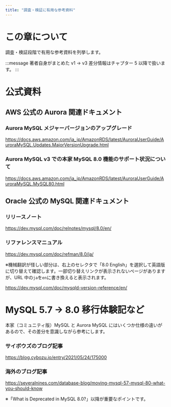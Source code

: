 ```yaml
---
title: "調査・検証に有用な参考資料"
---
```

# この章について

調査・検証段階で有用な参考資料を列挙します。

:::message
著者自身がまとめた v1 → v3 差分情報はチャプター 5 以降で扱います。
:::

# 公式資料

## AWS 公式の Aurora 関連ドキュメント

### Aurora MySQL メジャーバージョンのアップグレード

https://docs.aws.amazon.com/ja_jp/AmazonRDS/latest/AuroraUserGuide/AuroraMySQL.Updates.MajorVersionUpgrade.html

### Aurora MySQL v3 での本家 MySQL 8.0 機能のサポート状況について

https://docs.aws.amazon.com/ja_jp/AmazonRDS/latest/AuroraUserGuide/AuroraMySQL.MySQL80.html

## Oracle 公式の MySQL 関連ドキュメント

### リリースノート

https://dev.mysql.com/doc/relnotes/mysql/8.0/en/

### リファレンスマニュアル

https://dev.mysql.com/doc/refman/8.0/ja/

※機械翻訳が怪しい部分は、右上のセレクタで「8.0 English」を選択して英語版に切り替えて確認します。一部切り替えリンクが表示されないページがありますが、URL 中の`ja`を`en`に書き換えると表示されます。

https://dev.mysql.com/doc/mysqld-version-reference/en/

# MySQL 5.7 → 8.0 移行体験記など

本家（コミュニティ版）MySQL と Aurora MySQL にはいくつか仕様の違いがあるので、その差分を意識しながら参考にします。

### サイボウズのブログ記事

https://blog.cybozu.io/entry/2021/05/24/175000

### 海外のブログ記事

https://severalnines.com/database-blog/moving-mysql-57-mysql-80-what-you-should-know

※「What is Deprecated in MySQL 8.0?」以降が重要なポイントです。
